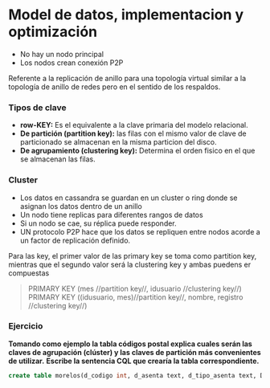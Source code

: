 # Model de datos, implementacion y optimización

- No hay un nodo principal
- Los nodos crean conexión P2P

Referente a la replicación de anillo para una topología virtual similar a la topología de anillo de redes pero en el sentido de los respaldos.

### Tipos de clave
- __row-KEY:__ Es el equivalente a la clave primaria del modelo relacional.
- __De partición (partition key):__ las filas con el mismo valor de clave de particionado se almacenan en la misma particion del disco.
- __De agrupamiento (clustering key):__ Determina el orden fisico en el que se almacenan las filas. 

### Cluster
- Los datos en cassandra se guardan en un cluster o ring donde se asignan los datos dentro de un anillo
- Un nodo tiene replicas para diferentes rangos de datos
- Si un nodo se cae, su réplica puede responder.
- UN protocolo P2P hace que los datos se repliquen entre nodos acorde a un factor de replicación definido.

Para las key, el primer valor de las primary key se toma como partition key, mientras que el segundo valor será la clustering key y ambas puedens er compuestas

> PRIMARY KEY (mes //partition key//, idusuario //clustering key//)
> PRIMARY KEY ((idusuario, mes)//partition key//, nombre, registro //clustering key//)

### Ejercicio

__Tomando como ejemplo la tabla códigos postal explica cuales serán las claves de agrupación (clúster) y las claves de partición más convenientes de utilizar.__
__Escribe la sentencia CQL que crearía la tabla correspondiente.__
``` sql
create table morelos(d_codigo int, d_asenta text, d_tipo_asenta text, D_mnpio text, d_estado text, d_ciudad text, d_cp int, primary key((d_cp, d_mnpio), d_codigo));
```
